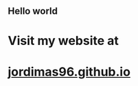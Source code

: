 <!-- ### <h1>Visit my website at [jordimas96.github.io](https://jordimas96.github.io/)</h1> -->

<!-- ### <h1>[Visit my website at<br>jordimas96.github.io](https://jordimas96.github.io/)</h1> -->

### <h2>Hello world</h2>
### <h1>Visit my website at</h1>
### <h1>[jordimas96.github.io](https://jordimas96.github.io/)</h1>


<!--
**jordimas96/jordimas96** is a ✨ _special_ ✨ repository because its `README.md` (this file) appears on your GitHub profile.

Here are some ideas to get you started:

- 🔭 I’m currently working on ...
- 🌱 I’m currently learning ...
- 👯 I’m looking to collaborate on ...
- 🤔 I’m looking for help with ...
- 💬 Ask me about ...
- 📫 How to reach me: ...
- ⚡ Fun fact: ...
-->
